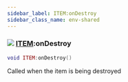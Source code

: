 ```yaml
---
sidebar_label: ITEM:onDestroy
sidebar_class_name: env-shared
---
```


### ![](/img/wiki/shared.png) [ITEM](../item/README.md):onDestroy

```lua
void ITEM:onDestroy()
```

Called when the item is being destroyed<br/>
